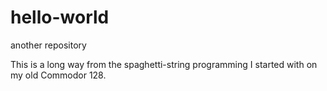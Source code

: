 # hello-world
another repository

This is a long way from the spaghetti-string programming I started with on my old Commodor 128.
